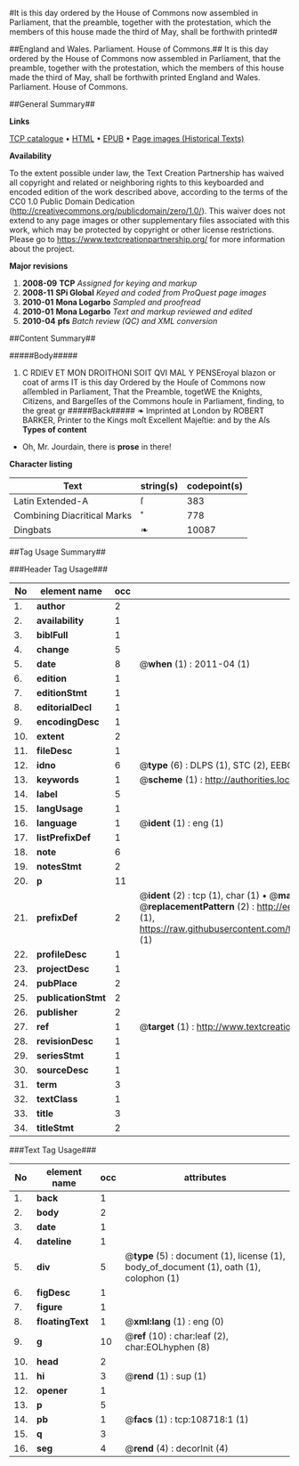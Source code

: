#It is this day ordered by the House of Commons now assembled in Parliament, that the preamble, together with the protestation, which the members of this house made the third of May, shall be forthwith printed#

##England and Wales. Parliament. House of Commons.##
It is this day ordered by the House of Commons now assembled in Parliament, that the preamble, together with the protestation, which the members of this house made the third of May, shall be forthwith printed
England and Wales. Parliament. House of Commons.

##General Summary##

**Links**

[TCP catalogue](http://www.ota.ox.ac.uk/tcp/)  • 
[HTML](http://tei.it.ox.ac.uk/tcp/Texts-HTML/free/A38/A38236.html)  • 
[EPUB](http://tei.it.ox.ac.uk/tcp/Texts-EPUB/free/A38/A38236.epub) • 
[Page images (Historical Texts)](https://historicaltexts.jisc.ac.uk/eebo-19340929e)

**Availability**

To the extent possible under law, the Text Creation Partnership has waived all copyright and related or neighboring rights to this keyboarded and encoded edition of the work described above, according to the terms of the CC0 1.0 Public Domain Dedication (http://creativecommons.org/publicdomain/zero/1.0/). This waiver does not extend to any page images or other supplementary files associated with this work, which may be protected by copyright or other license restrictions. Please go to https://www.textcreationpartnership.org/ for more information about the project.

**Major revisions**

1. __2008-09__ __TCP__ *Assigned for keying and markup*
1. __2008-11__ __SPi Global__ *Keyed and coded from ProQuest page images*
1. __2010-01__ __Mona Logarbo__ *Sampled and proofread*
1. __2010-01__ __Mona Logarbo__ *Text and markup reviewed and edited*
1. __2010-04__ __pfs__ *Batch review (QC) and XML conversion*

##Content Summary##

#####Body#####

1. C RDIEV ET MON DROITHONI SOIT QVI MAL Y PENSEroyal blazon or coat of arms
IT is this day Ordered by the Houſe of Commons now aſſembled in Parliament, That the Preamble, togetWE the Knights, Citizens, and Bargeſſes of the Commons houſe in Parliament, finding, to the great gr
#####Back#####
❧ Imprinted at London by ROBERT BARKER, Printer to the Kings moſt Excellent Majeſtie: and by the Aſs
**Types of content**

  * Oh, Mr. Jourdain, there is **prose** in there!

**Character listing**


|Text|string(s)|codepoint(s)|
|---|---|---|
|Latin Extended-A|ſ|383|
|Combining             Diacritical Marks|̊|778|
|Dingbats|❧|10087|

##Tag Usage Summary##

###Header Tag Usage###

|No|element name|occ|attributes|
|---|---|---|---|
|1.|__author__|2||
|2.|__availability__|1||
|3.|__biblFull__|1||
|4.|__change__|5||
|5.|__date__|8| @__when__ (1) : 2011-04 (1)|
|6.|__edition__|1||
|7.|__editionStmt__|1||
|8.|__editorialDecl__|1||
|9.|__encodingDesc__|1||
|10.|__extent__|2||
|11.|__fileDesc__|1||
|12.|__idno__|6| @__type__ (6) : DLPS (1), STC (2), EEBO-CITATION (1), OCLC (1), VID (1)|
|13.|__keywords__|1| @__scheme__ (1) : http://authorities.loc.gov/ (1)|
|14.|__label__|5||
|15.|__langUsage__|1||
|16.|__language__|1| @__ident__ (1) : eng (1)|
|17.|__listPrefixDef__|1||
|18.|__note__|6||
|19.|__notesStmt__|2||
|20.|__p__|11||
|21.|__prefixDef__|2| @__ident__ (2) : tcp (1), char (1)  •  @__matchPattern__ (2) : ([0-9\-]+):([0-9IVX]+) (1), (.+) (1)  •  @__replacementPattern__ (2) : http://eebo.chadwyck.com/downloadtiff?vid=$1&page=$2 (1), https://raw.githubusercontent.com/textcreationpartnership/Texts/master/tcpchars.xml#$1 (1)|
|22.|__profileDesc__|1||
|23.|__projectDesc__|1||
|24.|__pubPlace__|2||
|25.|__publicationStmt__|2||
|26.|__publisher__|2||
|27.|__ref__|1| @__target__ (1) : http://www.textcreationpartnership.org/docs/. (1)|
|28.|__revisionDesc__|1||
|29.|__seriesStmt__|1||
|30.|__sourceDesc__|1||
|31.|__term__|3||
|32.|__textClass__|1||
|33.|__title__|3||
|34.|__titleStmt__|2||


###Text Tag Usage###

|No|element name|occ|attributes|
|---|---|---|---|
|1.|__back__|1||
|2.|__body__|2||
|3.|__date__|1||
|4.|__dateline__|1||
|5.|__div__|5| @__type__ (5) : document (1), license (1), body_of_document (1), oath (1), colophon (1)|
|6.|__figDesc__|1||
|7.|__figure__|1||
|8.|__floatingText__|1| @__xml:lang__ (1) : eng (0)|
|9.|__g__|10| @__ref__ (10) : char:leaf (2), char:EOLhyphen (8)|
|10.|__head__|2||
|11.|__hi__|3| @__rend__ (1) : sup (1)|
|12.|__opener__|1||
|13.|__p__|5||
|14.|__pb__|1| @__facs__ (1) : tcp:108718:1 (1)|
|15.|__q__|3||
|16.|__seg__|4| @__rend__ (4) : decorInit (4)|
